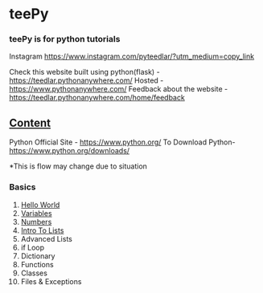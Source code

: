 # teePy
### teePy is for python tutorials

Instagram https://www.instagram.com/pyteedlar/?utm_medium=copy_link 

Check this website built using python(flask) - https://teedlar.pythonanywhere.com/
Hosted - https://www.pythonanywhere.com/
Feedback about the website - https://teedlar.pythonanywhere.com/home/feedback

## [Content](Content.ipynb)

Python Official Site - https://www.python.org/
To Download Python- https://www.python.org/downloads/

*This is flow may change due to situation

### Basics
1) [Hello World](https://github.com/teedlar/teePy/blob/main/Basics/Hello%20World.ipynb)
2) [Variables](https://github.com/teedlar/teePy/blob/main/Basics/Variables.ipynb)
3) [Numbers](https://github.com/teedlar/teePy/blob/main/Basics/Numbers.ipynb)
4) [Intro To Lists](https://github.com/teedlar/teePy/blob/main/Basics/Intro%20To%20Lists.ipynb)
5) Advanced Lists
6) if Loop
7) Dictionary
8) Functions
9) Classes
10) Files & Exceptions
